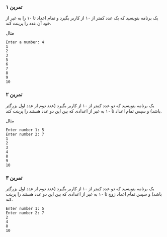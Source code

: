 ### تمرین ۱
یک برنامه بنویسید که یک عدد کمتر از ۱۰ از کاربر بگیرد و تمام اعداد تا ۱۰ را به غیر از خود آن عدد را پرینت کند.

مثال
```
Enter a number: 4
1
2
3
5
6
7
8
9
10
```

### تمرین ۲
یک برنامه بنویسید که دو عدد کمتر از ۱۰ از کاربر بگیرد (عدد دوم از عدد اول بزرگتر باشد) و سپس تمام اعداد تا ۱۰ به غیر از اعدادی که بین این دو عدد هستند را پرینت کند.

مثال
```
Enter number 1: 5
Enter number 2: 7
1
2
3
4
8
9
10
```

### تمرین ۳
یک برنامه بنویسید که دو عدد کمتر از ۱۰ از کاربر بگیرد (عدد دوم از عدد اول بزرگتر باشد) و سپس تمام اعداد زوج تا ۱۰ به غیر از اعدادی که بین این دو عدد هستند را پرینت کند.
```
Enter number 1: 5
Enter number 2: 7
2
4
8
10
```
